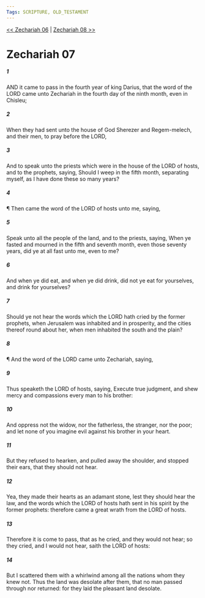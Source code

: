 ```yaml
---
Tags: SCRIPTURE, OLD_TESTAMENT
---
```


[<< Zechariah 06](OLD_TESTAMENT/38_Zechariah/Zechariah_06.md) | [Zechariah 08 >>](OLD_TESTAMENT/38_Zechariah/Zechariah_08.md)

# Zechariah 07

##### 1
 AND it came to pass in the fourth year of king Darius, that the word of the LORD came unto Zechariah in the fourth day of the ninth month, even in Chisleu;
##### 2
 When they had sent unto the house of God Sherezer and Regem-melech, and their men, to pray before the LORD,
##### 3
 And to speak unto the priests which were in the house of the LORD of hosts, and to the prophets, saying, Should I weep in the fifth month, separating myself, as I have done these so many years?
##### 4
 ¶ Then came the word of the LORD of hosts unto me, saying,
##### 5
 Speak unto all the people of the land, and to the priests, saying, When ye fasted and mourned in the fifth and seventh month, even those seventy years, did ye at all fast unto me, even to me?
##### 6
 And when ye did eat, and when ye did drink, did not ye eat for yourselves, and drink for yourselves?
##### 7
 Should ye not hear the words which the LORD hath cried by the former prophets, when Jerusalem was inhabited and in prosperity, and the cities thereof round about her, when men inhabited the south and the plain?
##### 8
 ¶ And the word of the LORD came unto Zechariah, saying,
##### 9
 Thus speaketh the LORD of hosts, saying, Execute true judgment, and shew mercy and compassions every man to his brother:
##### 10
 And oppress not the widow, nor the fatherless, the stranger, nor the poor; and let none of you imagine evil against his brother in your heart.
##### 11
 But they refused to hearken, and pulled away the shoulder, and stopped their ears, that they should not hear.
##### 12
 Yea, they made their hearts as an adamant stone, lest they should hear the law, and the words which the LORD of hosts hath sent in his spirit by the former prophets: therefore came a great wrath from the LORD of hosts.
##### 13
 Therefore it is come to pass, that as he cried, and they would not hear; so they cried, and I would not hear, saith the LORD of hosts:
##### 14
 But I scattered them with a whirlwind among all the nations whom they knew not.  Thus the land was desolate after them, that no man passed through nor returned: for they laid the pleasant land desolate.

